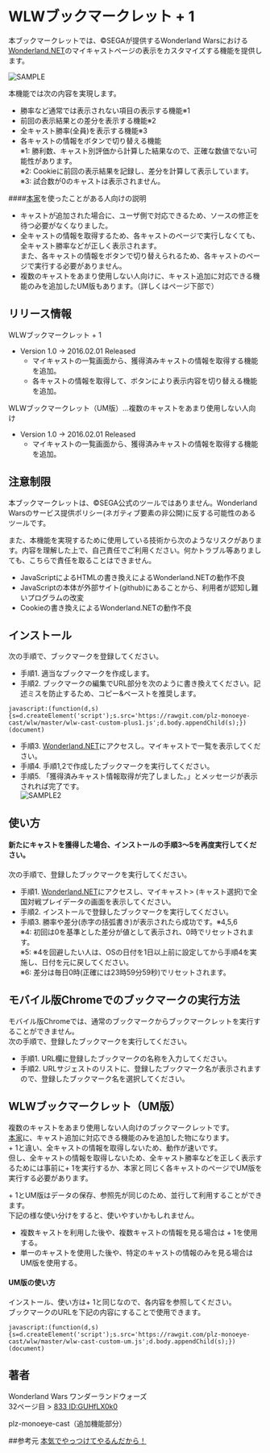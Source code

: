 WLWブックマークレット + 1
====

本ブックマークレットでは、&copy;SEGAが提供するWonderland Warsにおける[Wonderland.NET](https://wonderland-wars.net/)のマイキャストページの表示をカスタマイズする機能を提供します。

![SAMPLE](sample.png)

本機能では次の内容を実現します。
* 勝率など通常では表示されない項目の表示する機能※1  
* 前回の表示結果との差分を表示する機能※2  
* 全キャスト勝率(全員)を表示する機能※3  
* 各キャストの情報をボタンで切り替える機能  
※1: 勝利数、キャスト別評価から計算した結果なので、正確な数値でない可能性があります。  
※2: Cookieに前回の表示結果を記録し、差分を計算して表示しています。  
※3: 試合数が0のキャストは表示されません。

####[本家](https://github.com/syara-temp/wlw)を使ったことがある人向けの説明
* キャストが追加された場合に、ユーザ側で対応できるため、ソースの修正を待つ必要がなくなりました。  
* 全キャストの情報を取得するため、各キャストのページで実行しなくても、全キャスト勝率などが正しく表示されます。  
  また、各キャストの情報をボタンで切り替えられるため、各キャストのページで実行する必要がありません。
* 複数のキャストをあまり使用しない人向けに、キャスト追加に対応できる機能のみを追加したUM版もあります。（詳しくはページ下部で）

## リリース情報

WLWブックマークレット + 1

* Version 1.0 -> 2016.02.01 Released
  * マイキャストの一覧画面から、獲得済みキャストの情報を取得する機能を追加。
  * 各キャストの情報を取得して、ボタンにより表示内容を切り替える機能を追加。

WLWブックマークレット（UM版）…複数のキャストをあまり使用しない人向け 

* Version 1.0 -> 2016.02.01 Released 
  * マイキャストの一覧画面から、獲得済みキャストの情報を取得する機能を追加。

## 注意制限

本ブックマークレットは、&copy;SEGA公式のツールではありません。Wonderland Warsのサービス提供ポリシー(ネガティブ要素の非公開)に反する可能性のあるツールです。

また、本機能を実現するために使用している技術から次のようなリスクがあります。内容を理解した上で、自己責任でご利用ください。何かトラブル等ありましても、こちらで責任を取ることはできません。

* JavaScriptによるHTMLの書き換えによるWonderland.NETの動作不良
* JavaScriptの本体が外部サイト(github)にあることから、利用者が認知し難いプログラムの改変  
* Cookieの書き換えによるWonderland.NETの動作不良  

## インストール

次の手順で、ブックマークを登録してください。

* 手順1. 適当なブックマークを作成します。
* 手順2. ブックマークの編集でURL部分を次のように書き換えてください。記述ミスを防止するため、コピー&ペーストを推奨します。  

```
javascript:(function(d,s){s=d.createElement('script');s.src='https://rawgit.com/plz-monoeye-cast/wlw/master/wlw-cast-custom-plus1.js';d.body.appendChild(s);})(document)
```

* 手順3. [Wonderland.NET](https://wonderland-wars.net/)にアクセスし。マイキャストで一覧を表示してください。
* 手順4. 手順1,2で作成したブックマークを実行してください。 
* 手順5. 「獲得済みキャスト情報取得が完了しました。」とメッセージが表示されれば完了です。  
![SAMPLE2](sample2.png)

## 使い方

#### 新たにキャストを獲得した場合、インストールの手順3～5を再度実行してください。

次の手順で、登録したブックマークを実行してください。

* 手順1. [Wonderland.NET](https://wonderland-wars.net/)にアクセスし、マイキャスト> (キャスト選択)で全国対戦プレイデータの画面を表示してください。 
* 手順2. インストールで登録したブックマークを実行してください。  
* 手順3. 勝率や差分(赤字の括弧書き)が表示されたら成功です。※4,5,6   
※4: 初回は0を基準とした差分が値として表示され、0時でリセットされます。  
※5: ※4を回避したい人は、OSの日付を1日以上前に設定してから手順4を実施し、日付を元に戻してください。  
※6: 差分は毎日0時(正確には23時59分59秒)でリセットされます。

## モバイル版Chromeでのブックマークの実行方法

モバイル版Chromeでは、通常のブックマークからブックマークレットを実行することができません。  
次の手順で、登録したブックマークを実行してください。

* 手順1. URL欄に登録したブックマークの名称を入力してください。  
* 手順2. URLサジェストのリストに、登録したブックマーク名が表示されますので、登録したブックマーク名を選択してください。  

## WLWブックマークレット（UM版） 

複数のキャストをあまり使用しない人向けのブックマークレットです。  
[本家](https://github.com/syara-temp/wlw)に、キャスト追加に対応できる機能のみを追加した物になります。  
\+ 1と違い、全キャストの情報を取得しないため、動作が速いです。  
但し、全キャストの情報を取得しないため、全キャスト勝率などを正しく表示するためには事前に+ 1を実行するか、本家と同じく各キャストのページでUM版を実行する必要があります。  

\+ 1とUM版はデータの保存、参照先が同じのため、並行して利用することができます。  
下記の様な使い分けをすると、使いやすいかもしれません。
 * 複数キャストを利用した後や、複数キャストの情報を見る場合は + 1を使用する。  
 * 単一のキャストを使用した後や、特定のキャストの情報のみを見る場合はUM版を使用する。

#### UM版の使い方

インストール、使い方は+ 1と同じなので、各内容を参照してください。  
ブックマークのURLを下記の内容にすることで使用できます。  

```
javascript:(function(d,s){s=d.createElement('script');s.src='https://rawgit.com/plz-monoeye-cast/wlw/master/wlw-cast-custom-um.js';d.body.appendChild(s);})(document)
```

## 著者

Wonderland Wars ワンダーランドウォーズ  
32ページ目 > [833 ID:GUHfLX0k0](https://github.com/syara-temp/wlw)

plz-monoeye-cast（追加機能部分）

##参考元
[本気でやっつけてやるんだから！](https://github.com/wlw-bookmarklet/matchlog/blob/master/README.md)
